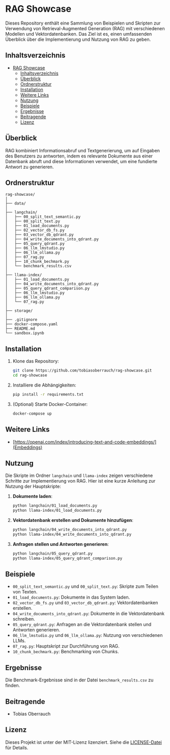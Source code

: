 # RAG Showcase

Dieses Repository enthält eine Sammlung von Beispielen und Skripten zur Verwendung von Retrieval-Augmented Generation (RAG) mit verschiedenen Modellen und Vektordatenbanken. Das Ziel ist es, einen umfassenden Überblick über die Implementierung und Nutzung von RAG zu geben.

## Inhaltsverzeichnis

- [RAG Showcase](#rag-showcase)
  - [Inhaltsverzeichnis](#inhaltsverzeichnis)
  - [Überblick](#überblick)
  - [Ordnerstruktur](#ordnerstruktur)
  - [Installation](#installation)
  - [Weitere Links](#weitere-links)
  - [Nutzung](#nutzung)
  - [Beispiele](#beispiele)
  - [Ergebnisse](#ergebnisse)
  - [Beitragende](#beitragende)
  - [Lizenz](#lizenz)

## Überblick

RAG kombiniert Informationsabruf und Textgenerierung, um auf Eingaben des Benutzers zu antworten, indem es relevante Dokumente aus einer Datenbank abruft und diese Informationen verwendet, um eine fundierte Antwort zu generieren.

## Ordnerstruktur

```plaintext
rag-showcase/
│
├── data/
│
├── langchain/
│   ├── 00_split_text_semantic.py
│   ├── 00_split_text.py
│   ├── 01_load_documents.py
│   ├── 02_vector_db_fs.py
│   ├── 03_vector_db_qdrant.py
│   ├── 04_write_documents_into_qdrant.py
│   ├── 05_query_qdrant.py
│   ├── 06_llm_lmstudio.py
│   ├── 06_llm_ollama.py
│   ├── 07_rag.py
│   ├── 10_chunk_bechmark.py
│   └── benchmark_results.csv
│
├── llama-index/
│   ├── 01_load_documents.py
│   ├── 04_write_documents_into_qdrant.py
│   ├── 05_query_qdrant_comparison.py
│   ├── 06_llm_lmstudio.py
│   ├── 06_llm_ollama.py
│   └── 07_rag.py
│
├── storage/
│
├── .gitignore
├── docker-compose.yaml
├── README.md
└── sandbox.ipynb
```

## Installation

1. Klone das Repository:

   ```bash
   git clone https://github.com/tobiasoberrauch/rag-showcase.git
   cd rag-showcase
   ```

2. Installiere die Abhängigkeiten:

   ```bash
   pip install -r requirements.txt
   ```

3. (Optional) Starte Docker-Container:

   ```bash
   docker-compose up
   ```

## Weitere Links

- [https://openai.com/index/introducing-text-and-code-embeddings/](Embeddings)

## Nutzung

Die Skripte im Ordner `langchain` und `llama-index` zeigen verschiedene Schritte zur Implementierung von RAG. Hier ist eine kurze Anleitung zur Nutzung der Hauptskripte:

1. **Dokumente laden**:

   ```bash
   python langchain/01_load_documents.py
   python llama-index/01_load_documents.py
   ```

2. **Vektordatenbank erstellen und Dokumente hinzufügen**:

   ```bash
   python langchain/04_write_documents_into_qdrant.py
   python llama-index/04_write_documents_into_qdrant.py
   ```

3. **Anfragen stellen und Antworten generieren**:

   ```bash
   python langchain/05_query_qdrant.py
   python llama-index/05_query_qdrant_comparison.py
   ```

## Beispiele

- `00_split_text_semantic.py` und `00_split_text.py`: Skripte zum Teilen von Texten.
- `01_load_documents.py`: Dokumente in das System laden.
- `02_vector_db_fs.py` und `03_vector_db_qdrant.py`: Vektordatenbanken erstellen.
- `04_write_documents_into_qdrant.py`: Dokumente in die Vektordatenbank schreiben.
- `05_query_qdrant.py`: Anfragen an die Vektordatenbank stellen und Antworten generieren.
- `06_llm_lmstudio.py` und `06_llm_ollama.py`: Nutzung von verschiedenen LLMs.
- `07_rag.py`: Hauptskript zur Durchführung von RAG.
- `10_chunk_bechmark.py`: Benchmarking von Chunks.

## Ergebnisse

Die Benchmark-Ergebnisse sind in der Datei `benchmark_results.csv` zu finden.

## Beitragende

- Tobias Oberrauch

## Lizenz

Dieses Projekt ist unter der MIT-Lizenz lizenziert. Siehe die [LICENSE-Datei](LICENSE) für Details.
